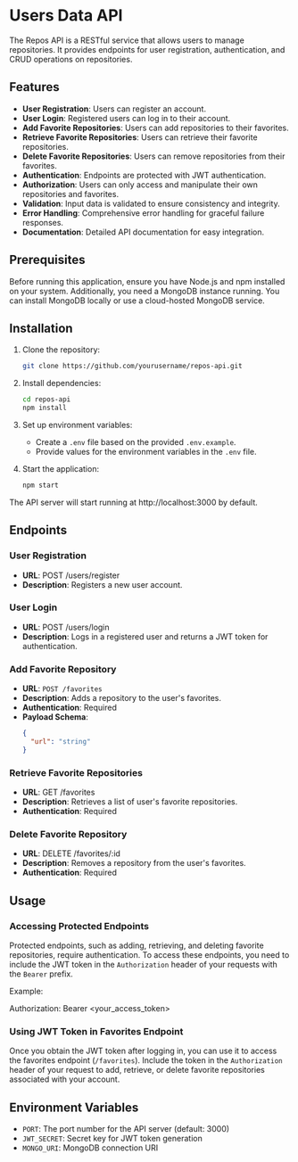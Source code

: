 # Users Data API

The Repos API is a RESTful service that allows users to manage repositories. It provides endpoints for user registration, authentication, and CRUD operations on repositories.

## Features

- **User Registration**: Users can register an account.
- **User Login**: Registered users can log in to their account.
- **Add Favorite Repositories**: Users can add repositories to their favorites.
- **Retrieve Favorite Repositories**: Users can retrieve their favorite repositories.
- **Delete Favorite Repositories**: Users can remove repositories from their favorites.
- **Authentication**: Endpoints are protected with JWT authentication.
- **Authorization**: Users can only access and manipulate their own repositories and favorites.
- **Validation**: Input data is validated to ensure consistency and integrity.
- **Error Handling**: Comprehensive error handling for graceful failure responses.
- **Documentation**: Detailed API documentation for easy integration.

## Prerequisites

Before running this application, ensure you have Node.js and npm installed on your system. Additionally, you need a MongoDB instance running. You can install MongoDB locally or use a cloud-hosted MongoDB service.

## Installation

1. Clone the repository:

    ```bash
    git clone https://github.com/yourusername/repos-api.git
    ```

2. Install dependencies:

    ```bash
    cd repos-api
    npm install
    ```

3. Set up environment variables:
    - Create a `.env` file based on the provided `.env.example`.
    - Provide values for the environment variables in the `.env` file.

4. Start the application:

    ```bash
    npm start
    ```

The API server will start running at http://localhost:3000 by default.

## Endpoints

### User Registration

- **URL**: POST /users/register
- **Description**: Registers a new user account.

### User Login

- **URL**: POST /users/login
- **Description**: Logs in a registered user and returns a JWT token for authentication.

### Add Favorite Repository

- **URL**: `POST /favorites`
- **Description**: Adds a repository to the user's favorites.
- **Authentication**: Required
- **Payload Schema**:
  ```json
  {
    "url": "string"
  }

### Retrieve Favorite Repositories

- **URL**: GET /favorites
- **Description**: Retrieves a list of user's favorite repositories.
- **Authentication**: Required

### Delete Favorite Repository

- **URL**: DELETE /favorites/:id
- **Description**: Removes a repository from the user's favorites.
- **Authentication**: Required

## Usage

### Accessing Protected Endpoints

Protected endpoints, such as adding, retrieving, and deleting favorite repositories, require authentication. To access these endpoints, you need to include the JWT token in the `Authorization` header of your requests with the `Bearer` prefix.

Example:

Authorization: Bearer <your_access_token>


### Using JWT Token in Favorites Endpoint

Once you obtain the JWT token after logging in, you can use it to access the favorites endpoint (`/favorites`). Include the token in the `Authorization` header of your request to add, retrieve, or delete favorite repositories associated with your account.

## Environment Variables

- `PORT`: The port number for the API server (default: 3000)
- `JWT_SECRET`: Secret key for JWT token generation
- `MONGO_URI`: MongoDB connection URI
